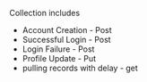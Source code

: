 Collection includes
- Account Creation - Post
- Successful Login - Post
- Login Failure - Post
- Profile Update - Put
- pulling records with delay - get

